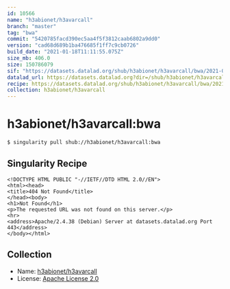 ```yaml
---
id: 10566
name: "h3abionet/h3avarcall"
branch: "master"
tag: "bwa"
commit: "5420785facd390ec5aa4f5f3812caab6802a9dd0"
version: "cad68d689b1ba476685f1ff7c9cb0726"
build_date: "2021-01-18T11:11:55.075Z"
size_mb: 406.0
size: 150786079
sif: "https://datasets.datalad.org/shub/h3abionet/h3avarcall/bwa/2021-01-18-5420785f-cad68d68/cad68d689b1ba476685f1ff7c9cb0726.sif"
datalad_url: https://datasets.datalad.org?dir=/shub/h3abionet/h3avarcall/bwa/2021-01-18-5420785f-cad68d68/
recipe: https://datasets.datalad.org/shub/h3abionet/h3avarcall/bwa/2021-01-18-5420785f-cad68d68/Singularity
collection: h3abionet/h3avarcall
---
```


# h3abionet/h3avarcall:bwa

```bash
$ singularity pull shub://h3abionet/h3avarcall:bwa
```

## Singularity Recipe

```singularity
<!DOCTYPE HTML PUBLIC "-//IETF//DTD HTML 2.0//EN">
<html><head>
<title>404 Not Found</title>
</head><body>
<h1>Not Found</h1>
<p>The requested URL was not found on this server.</p>
<hr>
<address>Apache/2.4.38 (Debian) Server at datasets.datalad.org Port 443</address>
</body></html>
```

## Collection

 - Name: [h3abionet/h3avarcall](https://github.com/h3abionet/h3avarcall)
 - License: [Apache License 2.0](https://api.github.com/licenses/apache-2.0)

